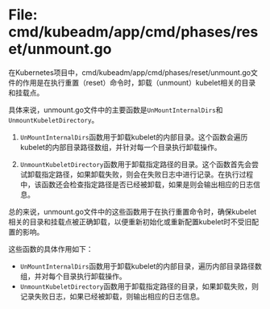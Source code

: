 # File: cmd/kubeadm/app/cmd/phases/reset/unmount.go

在Kubernetes项目中，cmd/kubeadm/app/cmd/phases/reset/unmount.go文件的作用是在执行重置（reset）命令时，卸载（unmount）kubelet相关的目录和挂载点。

具体来说，unmount.go文件中的主要函数是`UnMountInternalDirs`和`UnmountKubeletDirectory`。

1. `UnMountInternalDirs`函数用于卸载kubelet的内部目录。这个函数会遍历kubelet的内部目录路径数组，并针对每一个目录执行卸载操作。

2. `UnmountKubeletDirectory`函数用于卸载指定路径的目录。这个函数首先会尝试卸载指定路径，如果卸载失败，则会在失败日志中进行记录。在执行过程中，该函数还会检查指定路径是否已经被卸载，如果是则会输出相应的日志信息。

总的来说，unmount.go文件中的这些函数用于在执行重置命令时，确保kubelet相关的目录和挂载点被正确卸载，以便重新初始化或重新配置kubelet时不受旧配置的影响。

这些函数的具体作用如下：
- `UnMountInternalDirs`函数用于卸载kubelet的内部目录，遍历内部目录路径数组，并对每个目录执行卸载操作。
- `UnmountKubeletDirectory`函数用于卸载指定路径的目录，如果卸载失败，则记录失败日志，如果已经被卸载，则输出相应的日志信息。

